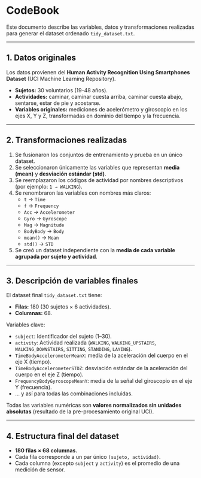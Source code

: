 # CodeBook

Este documento describe las variables, datos y transformaciones realizadas para generar el dataset ordenado `tidy_dataset.txt`.

---

## 1. Datos originales

Los datos provienen del **Human Activity Recognition Using Smartphones Dataset** (UCI Machine Learning Repository).  
- **Sujetos:** 30 voluntarios (19-48 años).  
- **Actividades:** caminar, caminar cuesta arriba, caminar cuesta abajo, sentarse, estar de pie y acostarse.  
- **Variables originales:** mediciones de acelerómetro y giroscopio en los ejes X, Y y Z, transformadas en dominio del tiempo y la frecuencia.  

---

## 2. Transformaciones realizadas

1. Se fusionaron los conjuntos de entrenamiento y prueba en un único dataset.  
2. Se seleccionaron únicamente las variables que representan **media (mean)** y **desviación estándar (std)**.  
3. Se reemplazaron los códigos de actividad por nombres descriptivos (por ejemplo: `1 → WALKING`).  
4. Se renombraron las variables con nombres más claros:
   - `t` → `Time`
   - `f` → `Frequency`
   - `Acc` → `Accelerometer`
   - `Gyro` → `Gyroscope`
   - `Mag` → `Magnitude`
   - `BodyBody` → `Body`
   - `mean()` → `Mean`
   - `std()` → `STD`
5. Se creó un dataset independiente con la **media de cada variable agrupada por sujeto y actividad**.

---

## 3. Descripción de variables finales

El dataset final `tidy_dataset.txt` tiene:

- **Filas:** 180 (30 sujetos × 6 actividades).  
- **Columnas:** 68.  

Variables clave:

- `subject`: Identificador del sujeto (1–30).  
- `activity`: Actividad realizada (`WALKING`, `WALKING_UPSTAIRS`, `WALKING_DOWNSTAIRS`, `SITTING`, `STANDING`, `LAYING`).  
- `TimeBodyAccelerometerMeanX`: media de la aceleración del cuerpo en el eje X (tiempo).  
- `TimeBodyAccelerometerSTDZ`: desviación estándar de la aceleración del cuerpo en el eje Z (tiempo).  
- `FrequencyBodyGyroscopeMeanY`: media de la señal del giroscopio en el eje Y (frecuencia).  
- … y así para todas las combinaciones incluidas.

Todas las variables numéricas son **valores normalizados sin unidades absolutas** (resultado de la pre-procesamiento original UCI).

---

## 4. Estructura final del dataset

- **180 filas × 68 columnas.**  
- Cada fila corresponde a un par único `(sujeto, actividad)`.  
- Cada columna (excepto `subject` y `activity`) es el promedio de una medición de sensor.  
